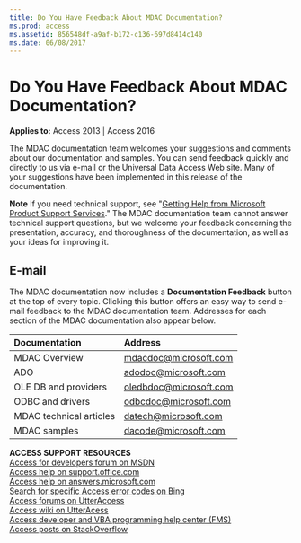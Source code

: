 ```yaml
---
title: Do You Have Feedback About MDAC Documentation?
ms.prod: access
ms.assetid: 856548df-a9af-b172-c136-697d8414c140
ms.date: 06/08/2017
---
```



# Do You Have Feedback About MDAC Documentation?

  

**Applies to:** Access 2013 | Access 2016

The MDAC documentation team welcomes your suggestions and comments about our documentation and samples. You can send feedback quickly and directly to us via e-mail or the Universal Data Access Web site. Many of your suggestions have been implemented in this release of the documentation.


 **Note**  If you need technical support, see "[Getting Help from Microsoft Product Support Services](getting-help-from-microsoft-help-and-support.md)." The MDAC documentation team cannot answer technical support questions, but we welcome your feedback concerning the presentation, accuracy, and thoroughness of the documentation, as well as your ideas for improving it.


## E-mail

The MDAC documentation now includes a  **Documentation Feedback** button at the top of every topic. Clicking this button offers an easy way to send e-mail feedback to the MDAC documentation team. Addresses for each section of the MDAC documentation also appear below.



|**Documentation**|**Address**|
|:-----|:-----|
|MDAC Overview|mdacdoc@microsoft.com|
|ADO|adodoc@microsoft.com|
|OLE DB and providers|oledbdoc@microsoft.com|
|ODBC and drivers|odbcdoc@microsoft.com|
|MDAC technical articles|datech@microsoft.com|
|MDAC samples|dacode@microsoft.com|
 **ACCESS SUPPORT RESOURCES**<br>
[Access for developers forum on MSDN](https://social.msdn.microsoft.com/Forums/office/en-US/home?forum=accessdev)<br>
[Access help on support.office.com](https://support.office.com/search/results?query=Access)<br>
[Access help on answers.microsoft.com](http://answers.microsoft.com/en-us/office/forum/access?page=1&tab=question&status=all&auth=1)<br>
[Search for specific Access error codes on Bing](http://www.bing.com/)<br>
[Access forums on UtterAccess](http://www.utteraccess.com/forum/index.php?act=idx)<br>
[Access wiki on UtterAcess](http://www.utteraccess.com/forum/index.php?act=idx)<br>
[Access developer and VBA programming help center (FMS)](http://www.fmsinc.com/MicrosoftAccess/developer/)<br>
[Access posts on StackOverflow](http://stackoverflow.com/questions/tagged/ms-access)

